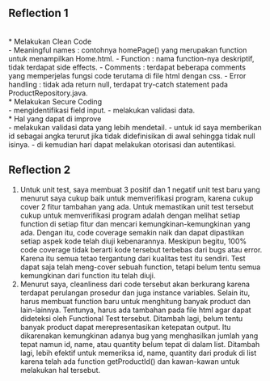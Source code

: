 ## Reflection 1
<br>
* Melakukan Clean Code <br>
    - Meaningful names : contohnya homePage() yang merupakan function untuk menampilkan Home.html.
    - Function : nama function-nya deskriptif, tidak terdapat side effects.
    - Comments : terdapat beberapa comments yang memperjelas fungsi code terutama di file html dengan css.
    - Error handling : tidak ada return null, terdapat try-catch statement pada ProductRepository.java. 
<br>
* Melakukan Secure Coding <br>
    - mengidentifikasi field input.
    - melakukan validasi data.
<br>
* Hal yang dapat di improve <br>
    - melakukan validasi data yang lebih mendetail.
    - untuk id saya memberikan id sebagai angka terurut jika tidak didefinisikan di awal sehingga tidak null isinya.
    - di kemudian hari dapat melakukan otorisasi dan autentikasi.
<br>

## Reflection 2
1. Untuk unit test, saya membuat 3 positif dan 1 negatif unit test baru yang menurut saya cukup baik untuk memverifikasi program, karena cukup cover 2 fitur tambahan yang ada. Untuk memastikan unit test tersebut cukup untuk memverifikasi program adalah dengan melihat setiap function di setiap fitur dan mencari kemungkinan-kemungkinan yang ada. Dengan itu, code coverage semakin naik dan dapat dipastikan setiap aspek kode telah diuji kebenarannya. Meskipun begitu, 100% code coverage tidak berarti kode tersebut terbebas dari bugs atau error. Karena itu semua tetao tergantung dari kualitas test itu sendiri. Test dapat saja telah meng-cover sebuah function, tetapi belum tentu semua kemungkinan dari function itu telah diuji.
2. Menurut saya, cleanliness dari code tersebut akan berkurang karena terdapat perulangan prosedur dan juga instance variables. Selain itu, harus membuat function baru untuk menghitung banyak product dan lain-lainnya. Tentunya, harus ada tambahan pada file html agar dapat dideteksi oleh Functional Test tersebut. Ditambah lagi, belum tentu banyak product dapat merepresentasikan ketepatan output. Itu dikarenakan kemungkinan adanya bug yang menghasilkan jumlah yang tepat namun id, name, atau quantity belum tepat di dalam list. Ditambah lagi, lebih efektif untuk memeriksa id, name, quantity dari produk di list karena telah ada function getProductId() dan kawan-kawan untuk melakukan hal tersebut. 
